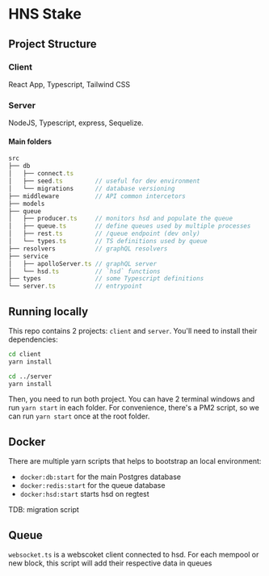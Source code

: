 # HNS Stake

## Project Structure

### Client

React App, Typescript, Tailwind CSS

### Server

NodeJS, Typescript, express, Sequelize.

#### Main folders

```js
src
├── db
│   ├── connect.ts
│   ├── seed.ts         // useful for dev environment
│   └── migrations      // database versioning
├── middleware          // API common intercetors
├── models
├── queue
│   ├── producer.ts     // monitors hsd and populate the queue
│   ├── queue.ts        // define queues used by multiple processes
│   ├── rest.ts         // /queue endpoint (dev only)
│   └── types.ts        // TS definitions used by queue
├── resolvers           // graphQL resolvers
├── service
│   ├── apolloServer.ts // graphQL server
│   └── hsd.ts          // `hsd` functions
├── types               // some Typescript definitions
└── server.ts           // entrypoint
```

## Running locally

This repo contains 2 projects: `client` and `server`. You'll need to install their dependencies:

```bash
cd client
yarn install

cd ../server
yarn install
```

Then, you need to run both project. You can have 2 terminal windows and run `yarn start` in each folder.
For convenience, there's a PM2 script, so we can run `yarn start` once at the root folder.

## Docker

There are multiple yarn scripts that helps to bootstrap an local environment:

- `docker:db:start` for the main Postgres database
- `docker:redis:start` for the queue database
- `docker:hsd:start` starts hsd on regtest

TDB: migration script

## Queue

`websocket.ts` is a webscoket client connected to hsd. For each mempool or new block, this script will add their respective data in queues
